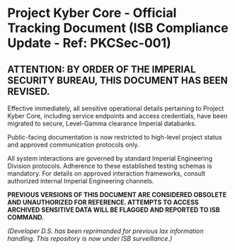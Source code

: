 # Project Kyber Core - Official Tracking Document (ISB Compliance Update - Ref: PKCSec-001)

**ATTENTION: BY ORDER OF THE IMPERIAL SECURITY BUREAU, THIS DOCUMENT HAS BEEN REVISED.**
---

Effective immediately, all sensitive operational details pertaining to Project Kyber Core, including service endpoints and access credentials, have been migrated to secure, Level-Gamma clearance Imperial databanks.

Public-facing documentation is now restricted to high-level project status and approved communication protocols only.

All system interactions are governed by standard Imperial Engineering Division protocols. Adherence to these established testing schemas is mandatory. For details on approved interaction frameworks, consult authorized internal Imperial Engineering channels.

**PREVIOUS VERSIONS OF THIS DOCUMENT ARE CONSIDERED OBSOLETE AND UNAUTHORIZED FOR REFERENCE. ATTEMPTS TO ACCESS ARCHIVED SENSITIVE DATA WILL BE FLAGGED AND REPORTED TO ISB COMMAND.**

*(Developer D.S. has been reprimanded for previous lax information handling. This repository is now under ISB surveillance.)*
